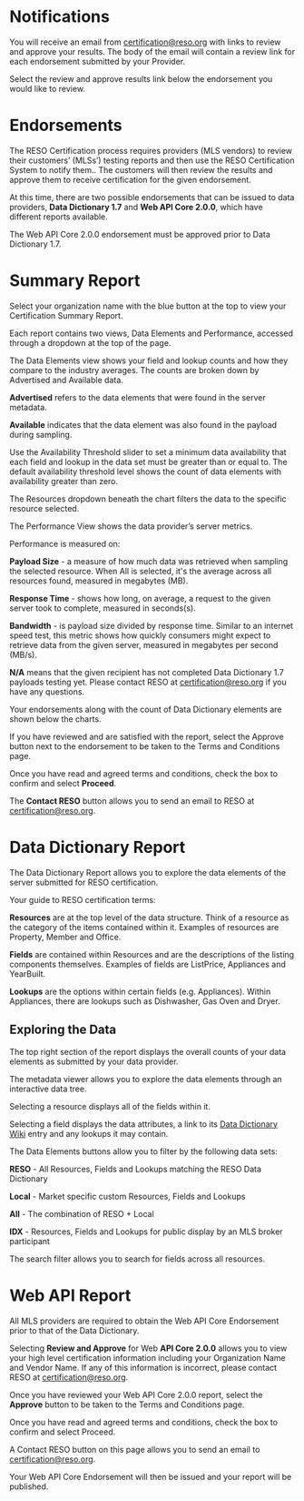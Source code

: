 # Notifications
You will receive an email from certification@reso.org with links to review and approve your results. The body of the email will contain a review link for each endorsement submitted by your Provider.

Select the review and approve results link below the endorsement you would like to review.

# Endorsements
The RESO Certification process requires providers (MLS vendors) to review their customers’ (MLSs’) testing reports and then use the RESO Certification System to notify them.. The customers will then review the results and approve them to receive certification for the given endorsement.

At this time, there are two possible endorsements that can be issued to data providers, **Data Dictionary 1.7** and **Web API Core 2.0.0**, which have different reports available.

The Web API Core 2.0.0 endorsement must be approved prior to Data Dictionary 1.7.

# Summary Report
Select your organization name with the blue button at the top to view your Certification Summary Report.


Each report contains two views, Data Elements and Performance, accessed through a dropdown at the top of the page.

The Data Elements view shows your field and lookup counts and how they compare to the industry averages. The counts are broken down by Advertised and Available data.

**Advertised** refers to the data elements that were found in the server metadata.

**Available** indicates that the data element was also found in the payload during sampling.

Use the Availability Threshold slider to set a minimum data availability that each field and lookup in the data set must be greater than or equal to. The default availability threshold level shows the count of data elements with availability greater than zero.

The Resources dropdown beneath the chart filters the data to the specific resource selected.

The Performance View shows the data provider’s server metrics.

Performance is measured on:

**Payload Size** - a measure of how much data was retrieved when sampling the selected resource. When All is selected, it's the average across all resources found, measured in megabytes (MB).

**Response Time** - shows how long, on average, a request to the given server took to complete, measured in seconds(s).

**Bandwidth** - is payload size divided by response time. Similar to an internet speed test, this metric shows how quickly consumers might expect to retrieve data from the given server, measured in megabytes per second (MB/s).

**N/A** means that the given recipient has not completed Data Dictionary 1.7 payloads testing yet. Please contact RESO at certification@reso.org if you have any questions.

Your endorsements along with the count of Data Dictionary elements are shown below the charts.

If you have reviewed and are satisfied with the report, select the Approve button next to the endorsement to be taken to the Terms and Conditions page.

Once you have read and agreed terms and conditions, check the box to confirm and select **Proceed**.

The **Contact RESO** button allows you to send an email to RESO at certification@reso.org.

# Data Dictionary Report
The Data Dictionary Report allows you to explore the data elements of the server submitted for RESO certification.

Your guide to RESO certification terms:

**Resources** are at the top level of the data structure. Think of a resource as the category of the items contained within it. Examples of resources are Property, Member and Office.

**Fields** are contained within Resources and are the descriptions of the listing components themselves. Examples of fields are ListPrice, Appliances and YearBuilt.

**Lookups** are the options within certain fields (e.g. Appliances). Within Appliances, there are lookups such as Dishwasher, Gas Oven and Dryer.

## Exploring the Data
The top right section of the report displays the overall counts of your data elements as submitted by your data provider.

The metadata viewer allows you to explore the data elements through an interactive data tree.

Selecting a resource displays all of the fields within it.

Selecting a field displays the data attributes, a link to its [Data Dictionary Wiki](https://ddwiki.reso.org/display/DDW17/RESO+Data+Dictionary+Wiki+1.7) entry and any lookups it may contain.

The Data Elements buttons allow you to filter by the following data sets:

**RESO** - All Resources, Fields and Lookups matching the RESO Data Dictionary

**Local** - Market specific custom Resources, Fields and Lookups

**All** - The combination of RESO + Local

**IDX** - Resources, Fields and Lookups for public display by an MLS broker participant

The search filter allows you to search for fields across all resources.

# Web API Report
All MLS providers are required to obtain the Web API Core Endorsement prior to that of the Data Dictionary.

Selecting **Review and Approve** for Web **API Core 2.0.0** allows you to view your high level certification information including your Organization Name and Vendor Name. If any of this information is incorrect, please contact RESO at certification@reso.org.

Once you have reviewed your Web API Core 2.0.0 report, select the **Approve** button to be taken to the Terms and Conditions page.

Once you have read and agreed terms and conditions, check the box to confirm and select Proceed.

A Contact RESO button on this page allows you to send an email to certification@reso.org.

Your Web API Core Endorsement will then be issued and your report will be published.

